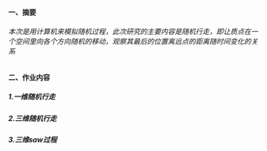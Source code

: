 #### 一、摘要
###### 本次是用计算机来模拟随机过程，此次研究的主要内容是随机行走，即让质点在一个空间里向各个方向随机的移动，观察其最后的位置离远点的距离随时间变化的关系
#### 二、作业内容
##### 1.一维随机行走
##### 2.三维随机行走
##### 3.三维saw过程
